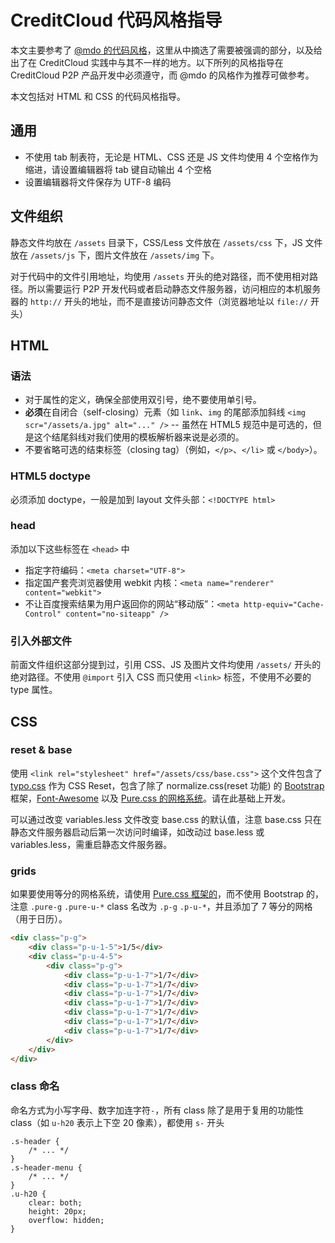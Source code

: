 # CreditCloud 代码风格指导

本文主要参考了 [@mdo 的代码风格](http://codeguide.bootcss.com/)，这里从中摘选了需要被强调的部分，以及给出了在 CreditCloud 实践中与其不一样的地方。以下所列的风格指导在 CreditCloud P2P 产品开发中必须遵守，而 @mdo 的风格作为推荐可做参考。

本文包括对 HTML 和 CSS 的代码风格指导。

## 通用

* 不使用 tab 制表符，无论是 HTML、CSS 还是 JS 文件均使用 4 个空格作为缩进，请设置编辑器将 tab 键自动输出 4 个空格
* 设置编辑器将文件保存为 UTF-8 编码

## 文件组织

静态文件均放在 `/assets` 目录下，CSS/Less 文件放在 `/assets/css` 下，JS 文件放在 `/assets/js` 下，图片文件放在 `/assets/img` 下。

对于代码中的文件引用地址，均使用 `/assets` 开头的绝对路径，而不使用相对路径。所以需要运行 P2P 开发代码或者启动静态文件服务器，访问相应的本机服务器的 `http://` 开头的地址，而不是直接访问静态文件（浏览器地址以 `file://` 开头）

## HTML

### 语法

* 对于属性的定义，确保全部使用双引号，绝不要使用单引号。
* **必须**在自闭合（self-closing）元素（如 `link`、`img` 的尾部添加斜线 `<img scr="/assets/a.jpg" alt="..." />` -- 虽然在 HTML5 规范中是可选的，但是这个结尾斜线对我们使用的模板解析器来说是必须的。
* 不要省略可选的结束标签（closing tag）（例如，`</p>`、`</li>` 或 `</body>`）。

### HTML5 doctype
必须添加 doctype，一般是加到 layout 文件头部：`<!DOCTYPE html>`

### head

添加以下这些标签在 `<head>` 中

* 指定字符编码：`<meta charset="UTF-8">`
* 指定国产套壳浏览器使用 webkit 内核：`<meta name="renderer" content="webkit">`
* 不让百度搜索结果为用户返回你的网站“移动版”：`<meta http-equiv="Cache-Control" content="no-siteapp" />`

### 引入外部文件

前面文件组织这部分提到过，引用 CSS、JS 及图片文件均使用 `/assets/` 开头的绝对路径。不使用 `@import` 引入 CSS 而只使用 `<link>` 标签，不使用不必要的 type 属性。

## CSS

### reset & base

使用 `<link rel="stylesheet" href="/assets/css/base.css">` 这个文件包含了 [typo.css](http://typo.sofi.sh/) 作为 CSS Reset，包含了除了 normalize.css(reset 功能) 的 [Bootstrap](http://v3.bootcss.com/) 框架，[Font-Awesome](http://fortawesome.github.io/Font-Awesome/) 以及 [Pure.css 的网格系统][pgrids]。请在此基础上开发。

可以通过改变 variables.less 文件改变 base.css 的默认值，注意 base.css 只在静态文件服务器启动后第一次访问时编译，如改动过 base.less 或 variables.less，需重启静态文件服务器。

### grids

如果要使用等分的网格系统，请使用 [Pure.css 框架的][pgrids]，而不使用 Bootstrap 的，注意 `.pure-g` `.pure-u-*` class 名改为 `.p-g` `.p-u-*`，并且添加了 7 等分的网格（用于日历）。

```html
<div class="p-g">
    <div class="p-u-1-5">1/5</div>
    <div class="p-u-4-5">
        <div class="p-g">
            <div class="p-u-1-7">1/7</div>
            <div class="p-u-1-7">1/7</div>
            <div class="p-u-1-7">1/7</div>
            <div class="p-u-1-7">1/7</div>
            <div class="p-u-1-7">1/7</div>
            <div class="p-u-1-7">1/7</div>
            <div class="p-u-1-7">1/7</div>
        </div>
    </div>
</div>
```

### class 命名

命名方式为小写字母、数字加连字符`-`，所有 class 除了是用于复用的功能性 class（如 `u-h20` 表示上下空 20 像素），都使用 `s-` 开头

```
.s-header {
    /* ... */
}
.s-header-menu {
    /* ... */
}
.u-h20 {
    clear: both;
    height: 20px;
    overflow: hidden;
}
```

[pgrids]: http://purecss.io/grids/

